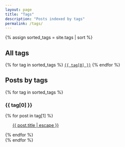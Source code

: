 ```yaml
---
layout: page
title: "Tags"
description: "Posts indexed by tags"
permalink: /tags/
---
```


<div id="tags">
{% assign sorted_tags = site.tags | sort %}
  <h2>All tags</h2>
    <p>
    {% for tag in sorted_tags %}
      <code class="highlighter-rouge"><a class="post-tag" href="/tags/#{{ tag[0] | slugify }}">{{ tag[0] }}</a></code>
    {% endfor %}
    </p>
  <h2>Posts by tags</h2>
  {% for tag in sorted_tags %}
    <div id="{{ tag[0] | slugify }}">
      <h3>{{ tag[0] }}</h3>
      {% for post in tag[1] %}
        <ul>
          <p>
            <a class="post-link" href="{{ post.url | relative_url }}">{{ post.title | escape }}</a>
          </p>
        </ul>
      {% endfor %}
    </div>
  {% endfor %}
</div>
